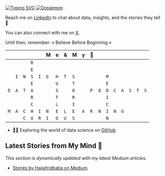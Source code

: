 [![Typing SVG](https://readme-typing-svg.demolab.com?font=Fira+Code&pause=1000&width=600&lines=Holaaaaa+!++I'm+Hazi+Aafrid+Baba;A+pharmacist+turned+data+scientist)](https://hajiafrid.vercel.app) [![Doraemon](https://tenor.com/en-GB/view/hello-doraemon-nobita-hi-ドラえもん-gif-19920970.gif)](https://tenor.com/en-GB/view/hello-doraemon-nobita-hi-ドラえもん-gif-19920970.gif)

Reach me on [LinkedIn](https://www.linkedin.com/in/contacthazi/) to chat about data, insights, and the stories they tell  👋

You can also connect with me on [X](https://x.com/HaziAfrid).

Until then, remember:  « Believe Before Beginning » 

|  |  |  |  |  | M | e | & | M | y | 💙 |  |  |  |  |  |  |  |  
|---|---|---|---|---|---|---|---|---|---|---|---|---|---|---|---|---|---|
|  |  |  | `R` |  |  |  |  |  |  |  |  |  |  |  |  |  |  |  |  |  |
|  |  |  | `E` |  |  |  |  |  |  |  |  |  |  |  |  |  |  |  |  |  |
|  |`I` | `N` | `S` | `I` | `G` | `H` | `T` | `S` |  |  |  | `M` |  |  |  |  |  |  |  |  |
|  |  |  | `E` |  |  | `U` |  | `T` |  |  |  | `E` |  |  |  |  |  |  |  |  |
| `D` | `A` | `T` | `A` |  |  |`S`  |  | `O` |  | `P` | `O` | `D` | `C` | `A` |` S ` | `T` | `S` |  |
|  |  |  | `R` |  |  |`T`  |  |  `R`  |  |  |  | `I` |  |  |  |  |  |  |  |  |
|  |  |  | `C` |  |  | `L` |  | `I` |   |  |  | `C` |  |  |  |  |  |  |  |  |
|`M`  | `A` | `C` |`H` | `I` | `N` |  `E`| `L` | `E` | `A` | `R` | `N` | `I` | `N` | `G` |  |  |  |  |  |  |
|  |  | `C` | `U` | `R` | `I` | `O` | `U` | `S` |  |  |  | `N` |  |  |  |  |  |  |  |  |


- 👨‍💻 Exploring the world of data science on [GitHub](https://github.com/Masterhazi)

## Latest Stories from My Mind 🧠

_This section is dynamically updated with my latest Medium articles._

- [Stories by Hajiafridbaba on Medium](https://medium.com/@hajiafridbaba/stories-by-hajiafridbaba-on-medium)
